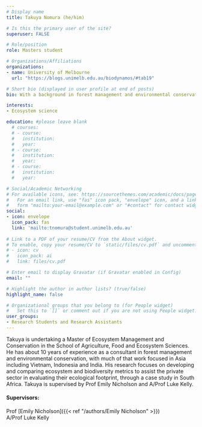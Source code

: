 ```yaml
---
# Display name
title: Takuya Nomura (he/him)

# Is this the primary user of the site?
superuser: FALSE

# Role/position
role: Masters student

# Organizations/Affiliations
organizations:
- name: University of Melbourne 
  url: "https://blogs.unimelb.edu.au/biodynamos/#tab19"

# Short bio (displayed in user profile at end of posts)
bio: With a background in forest management and environmental conservation as a consultant, Takuya is developing and comparing ecosystem and biodiversity metrics to assist the private sector in evaluating their ecological footprint.  

interests:
- Ecosystem science

education: #please leave blank
  # courses:
  # - course:
  #   institution:
  #   year:
  # - course:
  #   institution:
  #   year:
  # - course:
  #   institution:
  #   year:

# Social/Academic Networking
# For available icons, see: https://sourcethemes.com/academic/docs/page-builder/#icons
#   For an email link, use "fas" icon pack, "envelope" icon, and a link in the
#   form "mailto:your-email@example.com" or "#contact" for contact widget.
social:
- icon: envelope
  icon_pack: fas
  link: 'mailto:tnomura@student.unimelb.edu.au'
  
# Link to a PDF of your resume/CV from the About widget.
# To enable, copy your resume/CV to `static/files/cv.pdf` and uncomment the lines below.
# - icon: cv
#   icon_pack: ai
#   link: files/cv.pdf

# Enter email to display Gravatar (if Gravatar enabled in Config)
email: ""

# Highlight the author in author lists? (true/false)
highlight_name: false

# Organizational groups that you belong to (for People widget)
#   Set this to `[]` or comment out if you are not using People widget.
user_groups:
- Research Students and Research Assistants
---
```


Takuya is undertaking a Master of Ecosystem Management and Conservation in the School of Agriculture, Food and Ecosystem Sciences. He has about 10 years of experience as a consultant in forest management and environmental conservation, with much of that work focused in Asia including Vietnam, Indonesia and India. His research focuses on developing and comparing ecosystem and biodiversity metrics to assist the private sector in evaluating their ecological footprint, through a case study in South Africa. Takuya is supervised by Prof Emily Nicholson and A/Prof Luke Kelly.


#### Supervisors:
Prof [Emily Nicholson]({{< ref "/authors/Emily Nicholson" >}})  
A/Prof Luke Kelly  
